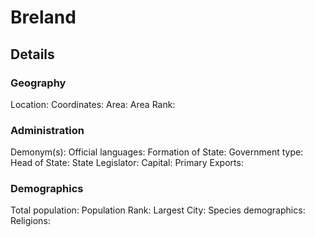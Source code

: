 # Breland

## Details

### Geography
Location:
Coordinates:
Area:
Area Rank:
### Administration
Demonym(s):
Official languages:
Formation of State:
Government type:
Head of State:
State Legislator:
Capital:
Primary Exports:
### Demographics
Total population:
Population Rank:
Largest City:
Species demographics:
Religions: